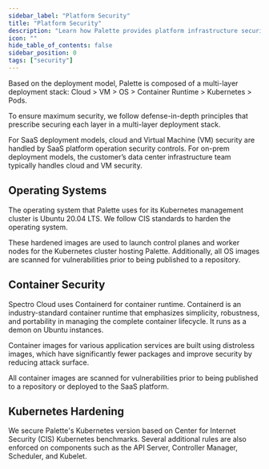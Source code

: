 ```yaml
---
sidebar_label: "Platform Security"
title: "Platform Security"
description: "Learn how Palette provides platform infrastructure security."
icon: ""
hide_table_of_contents: false
sidebar_position: 0
tags: ["security"]
---
```


Based on the deployment model, Palette is composed of a multi-layer deployment stack: Cloud > VM > OS > Container Runtime > Kubernetes > Pods.

To ensure maximum security, we follow defense-in-depth principles that prescribe securing each layer in a multi-layer deployment stack.

For SaaS deployment models, cloud and Virtual Machine (VM) security are handled by SaaS platform operation security controls. For on-prem deployment models, the customer’s data center infrastructure team typically handles cloud and VM security.

## Operating Systems

The operating system that Palette uses for its Kubernetes management cluster is Ubuntu 20.04 LTS. We follow CIS standards to harden the operating system.

These hardened images are used to launch control planes and worker nodes for the Kubernetes cluster hosting Palette. Additionally, all OS images are scanned for vulnerabilities prior to being published to a repository.

## Container Security

Spectro Cloud uses Containerd for container runtime. Containerd is an industry-standard container runtime that emphasizes simplicity, robustness, and portability in managing the complete container lifecycle. It runs as a demon on Ubuntu instances.

Container images for various application services are built using distroless images, which have significantly fewer packages and improve security by reducing attack surface.

All container images are scanned for vulnerabilities prior to being published to a repository or deployed to the SaaS platform.

## Kubernetes Hardening

We secure Palette's Kubernetes version based on Center for Internet Security (CIS) Kubernetes benchmarks. Several additional rules are also enforced on components such as the API Server, Controller Manager, Scheduler, and Kubelet.
